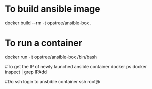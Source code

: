 # To build ansible image 
docker build --rm  -t opstree/ansible-box .

# To run a container
docker run -it opstree/ansible-box  /bin/bash

#To get the IP of newly launched ansible container
docker ps
docker inspect | grep IPAdd

#Do ssh login to ansbible container
ssh root@<container ip>
